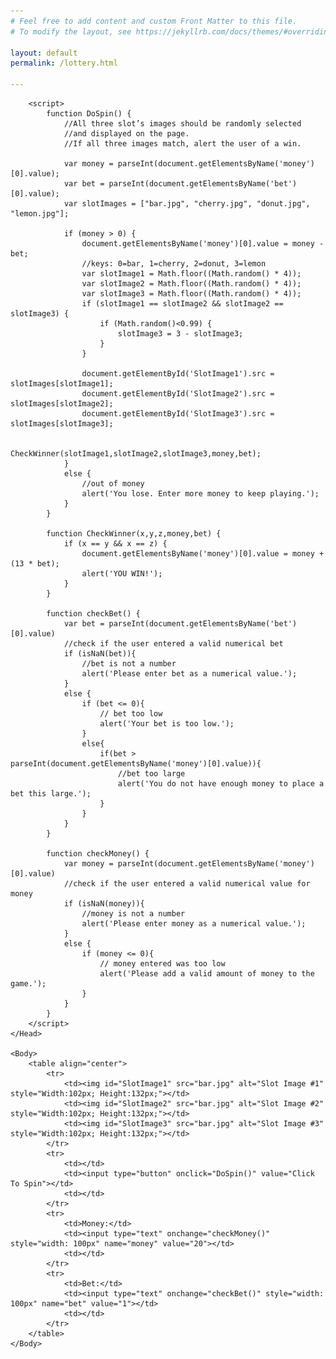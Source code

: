 ```yaml
---
# Feel free to add content and custom Front Matter to this file.
# To modify the layout, see https://jekyllrb.com/docs/themes/#overriding-theme-defaults

layout: default
permalink: /lottery.html

---
```

<html>
	<Head>
		<Title>Simple Slot Machine</Title>
		
		<script>
			function DoSpin() {
				//All three slot’s images should be randomly selected 
				//and displayed on the page.
				//If all three images match, alert the user of a win.
				
				var money = parseInt(document.getElementsByName('money')[0].value);
				var bet = parseInt(document.getElementsByName('bet')[0].value);
				var slotImages = ["bar.jpg", "cherry.jpg", "donut.jpg", "lemon.jpg"];
				
				if (money > 0) {
					document.getElementsByName('money')[0].value = money - bet;
					//keys: 0=bar, 1=cherry, 2=donut, 3=lemon
					var slotImage1 = Math.floor((Math.random() * 4));
					var slotImage2 = Math.floor((Math.random() * 4));
					var slotImage3 = Math.floor((Math.random() * 4));
					if (slotImage1 == slotImage2 && slotImage2 == slotImage3) {
                        if (Math.random()<0.99) {
                        	slotImage3 = 3 - slotImage3;
                        }
					} 
				
					document.getElementById('SlotImage1').src = slotImages[slotImage1];
					document.getElementById('SlotImage2').src = slotImages[slotImage2];
					document.getElementById('SlotImage3').src = slotImages[slotImage3];
			
					CheckWinner(slotImage1,slotImage2,slotImage3,money,bet);
				}
				else {
					//out of money
					alert('You lose. Enter more money to keep playing.');
				}	
			}
			
			function CheckWinner(x,y,z,money,bet) {
				if (x == y && x == z) {
					document.getElementsByName('money')[0].value = money + (13 * bet);
					alert('YOU WIN!');
				}
			}
			
			function checkBet() {
				var bet = parseInt(document.getElementsByName('bet')[0].value)
				//check if the user entered a valid numerical bet
				if (isNaN(bet)){
					//bet is not a number
					alert('Please enter bet as a numerical value.');
				}
				else {
					if (bet <= 0){
						// bet too low
						alert('Your bet is too low.');
					}
					else{
						if(bet > parseInt(document.getElementsByName('money')[0].value)){
							//bet too large
							alert('You do not have enough money to place a bet this large.');
						}		
					}
				}
			}
			
			function checkMoney() {
				var money = parseInt(document.getElementsByName('money')[0].value)
				//check if the user entered a valid numerical value for money
				if (isNaN(money)){
					//money is not a number
					alert('Please enter money as a numerical value.');
				}
				else {
					if (money <= 0){
						// money entered was too low
						alert('Please add a valid amount of money to the game.');
					}
				}
			}
		</script>	
	</Head>
	
	<Body>
		<table align="center">
			<tr> 
				<td><img id="SlotImage1" src="bar.jpg" alt="Slot Image #1" style="Width:102px; Height:132px;"></td>
				<td><img id="SlotImage2" src="bar.jpg" alt="Slot Image #2" style="Width:102px; Height:132px;"></td>
				<td><img id="SlotImage3" src="bar.jpg" alt="Slot Image #3" style="Width:102px; Height:132px;"></td>
			</tr>
			<tr>
				<td></td>
				<td><input type="button" onclick="DoSpin()" value="Click To Spin"></td>
				<td></td>
			</tr>
			<tr>
				<td>Money:</td>
				<td><input type="text" onchange="checkMoney()" style="width: 100px" name="money" value="20"></td>
				<td></td>
			</tr>
			<tr>
				<td>Bet:</td>
				<td><input type="text" onchange="checkBet()" style="width: 100px" name="bet" value="1"></td>
				<td></td>
			</tr>
		</table>
	</Body>
</html>